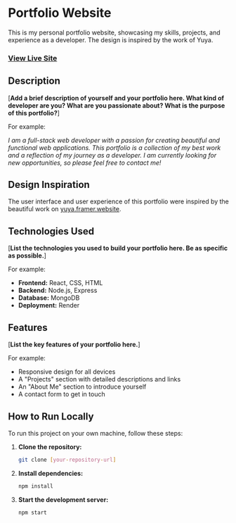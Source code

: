 # Portfolio Website

This is my personal portfolio website, showcasing my skills, projects, and experience as a developer. The design is inspired by the work of Yuya.

### [View Live Site](https://portfolio-design-8msl.onrender.com/)

## Description

[**Add a brief description of yourself and your portfolio here. What kind of developer are you? What are you passionate about? What is the purpose of this portfolio?**]

For example:

*I am a full-stack web developer with a passion for creating beautiful and functional web applications. This portfolio is a collection of my best work and a reflection of my journey as a developer. I am currently looking for new opportunities, so please feel free to contact me!*

## Design Inspiration

The user interface and user experience of this portfolio were inspired by the beautiful work on [yuya.framer.website](https://yuya.framer.website/).

## Technologies Used

[**List the technologies you used to build your portfolio here. Be as specific as possible.**]

For example:

* **Frontend:** React, CSS, HTML
* **Backend:** Node.js, Express
* **Database:** MongoDB
* **Deployment:** Render

## Features

[**List the key features of your portfolio here.**]

For example:

* Responsive design for all devices
* A "Projects" section with detailed descriptions and links
* An "About Me" section to introduce yourself
* A contact form to get in touch

## How to Run Locally

To run this project on your own machine, follow these steps:

1.  **Clone the repository:**
    ```bash
    git clone [your-repository-url]
    ```
2.  **Install dependencies:**
    ```bash
    npm install
    ```
3.  **Start the development server:**
    ```bash
    npm start
    ```
